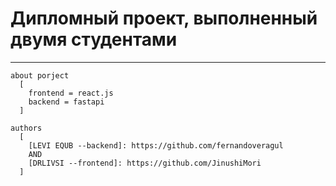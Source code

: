 # Дипломный проект, выполненный двумя студентами

***
``` commandline
about porject
  [
    frontend = react.js
    backend = fastapi
  ] 
```
``` commandline
authors
  [
    [LEVI EQUB --backend]: https://github.com/fernandoveragul
    AND
    [DRLIVSI --frontend]: https://github.com/JinushiMori
  ]
```
